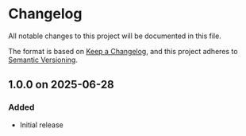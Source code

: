# Changelog

All notable changes to this project will be documented in this file.

The format is based on [Keep a Changelog](https://keepachangelog.com/en/1.1.0/),
and this project adheres to [Semantic Versioning](https://semver.org/spec/v2.0.0.html).

<!--

## link on 20xx-xx-xx

### Added

### Fixed

### Changed

### Removed

-->

## 1.0.0 on 2025-06-28

### Added

- Initial release
